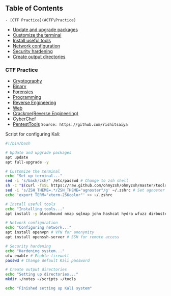 ## Table of Contents

    - [CTF Practice](#CTF\Practice)
- [Update and upgrade packages](#update\and\upgrade\packages)
- [Customize the terminal](#customize\the\terminal)
- [Install useful tools](#install\useful\tools)
- [Network configuration](#network\configuration)
- [Security hardening](#security\hardening)
- [Create output directories](#create\output\directories)

### CTF Practice
- [Cryptography](https://github.com/rishitsaiya/CTFlearn-Writeups/tree/master/Cryptography)
- [Binary](https://github.com/rishitsaiya/CTFlearn-Writeups/blob/master/Binary/README.md)
- [Forensics](https://github.com/rishitsaiya/CTFlearn-Writeups/tree/master/Forensics)
- [Programming](https://github.com/rishitsaiya/CTFlearn-Writeups/tree/master/Programming)
- [Reverse Engineering](https://github.com/rishitsaiya/CTFlearn-Writeups/tree/master/Reverse)
- [Web](https://github.com/rishitsaiya/CTFlearn-Writeups/tree/master/Web)
- [Crackme(Reverse Engineering)](https://crackme.re/)
-  [CyberChef](https://gchq.github.io/CyberChef/)
-  [PentestTools](https://pentest-tools.com/)
`Source: https://github.com/rishitsaiya`




Script for configuring Kali:
```bash
#!/bin/bash

# Update and upgrade packages
apt update
apt full-upgrade -y

# Customize the terminal
echo "Set up terminal..."
sed -i 's/bash/zsh/' /etc/passwd # Change to zsh shell
sh -c "$(curl -fsSL https://raw.github.com/ohmyzsh/ohmyzsh/master/tools/install.sh)" # Install Oh My Zsh
sed -i 's/ZSH_THEME=.*/ZSH_THEME="agnoster"/g' ~/.zshrc # Set agnoster theme  
echo 'export TERM="xterm-256color"' >> ~/.zshrc

# Install useful tools
echo "Installing tools..."
apt install -y bloodhound nmap sqlmap john hashcat hydra wfuzz dirbuster

# Network configuration  
echo "Configuring network..."
apt install openvpn # VPN for anonymity
apt install openssh-server # SSH for remote access

# Security hardening
echo "Hardening system..."
ufw enable # Enable firewall
passwd # Change default Kali password 

# Create output directories
echo "Setting up directories..."
mkdir ~/notes ~/scripts ~/tools

echo "Finished setting up Kali system"
```